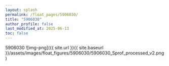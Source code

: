 ```yaml
---
layout: splash
permalink: /float_pages/5906030/
title: "5906030"
author_profile: false
last_modified_at: 2025-06-13
toc: false
---
```

 
5906030
![img-png]({{ site.url }}{{ site.baseurl }}/assets/images/float_figures/5906030/5906030_Sprof_processed_v2.png)